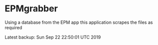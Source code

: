 # EPMgrabber
Using a database from the EPM app this application scrapes the files as required


Latest backup: Sun Sep 22 22:50:01 UTC 2019
